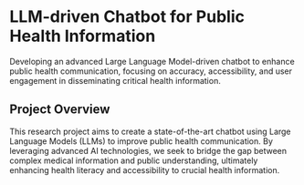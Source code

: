 # LLM-driven Chatbot for Public Health Information

Developing an advanced Large Language Model-driven chatbot to enhance public health communication, focusing on accuracy, accessibility, and user engagement in disseminating critical health information.

## Project Overview

This research project aims to create a state-of-the-art chatbot using Large Language Models (LLMs) to improve public health communication. By leveraging advanced AI technologies, we seek to bridge the gap between complex medical information and public understanding, ultimately enhancing health literacy and accessibility to crucial health information.
